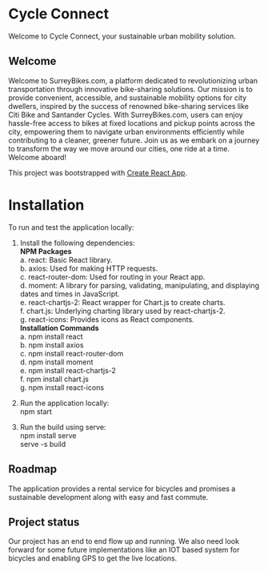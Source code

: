 # Cycle Connect

Welcome to Cycle Connect, your sustainable urban mobility solution.

## Welcome

Welcome to SurreyBikes.com, a platform dedicated to revolutionizing urban transportation through innovative bike-sharing solutions. Our mission is to provide convenient, accessible, and sustainable mobility options for city dwellers, inspired by the success of renowned bike-sharing services like Citi Bike and Santander Cycles. With SurreyBikes.com, users can enjoy hassle-free access to bikes at fixed locations and pickup points across the city, empowering them to navigate urban environments efficiently while contributing to a cleaner, greener future. Join us as we embark on a journey to transform the way we move around our cities, one ride at a time. Welcome aboard!

This project was bootstrapped with [Create React App](https://github.com/facebook/create-react-app).

# Installation

To run and test the application locally:

1. Install the following dependencies:<br>
    <b>NPM Packages</b> <br>
        a. react: Basic React library.<br>
        b. axios: Used for making HTTP requests.<br>
        c. react-router-dom: Used for routing in your React app.<br>
        d. moment: A library for parsing, validating, manipulating, and displaying dates and times in JavaScript.<br>
        e. react-chartjs-2: React wrapper for Chart.js to create charts.<br>
        f. chart.js: Underlying charting library used by react-chartjs-2.<br>
        g. react-icons: Provides icons as React components.<br>
    <b>Installation Commands</b><br>
        a. npm install react <br>
        b. npm install axios <br>
        c. npm install react-router-dom <br>
        d. npm install moment <br>
        e. npm install react-chartjs-2 <br>
        f. npm install chart.js <br>
        g. npm install react-icons <br>

2. Run the application locally:<br>
        npm start <br>

3. Run the build using serve:<br>
        npm install serve<br>
        serve -s build<br>

## Roadmap
The application provides a rental service for bicycles and promises a sustainable development along with easy and fast commute. 
 
## Project status
Our project has an end to end flow up and running. We also need look forward for some future implementations like an IOT based system for bicycles and enabling GPS to get the live locations.